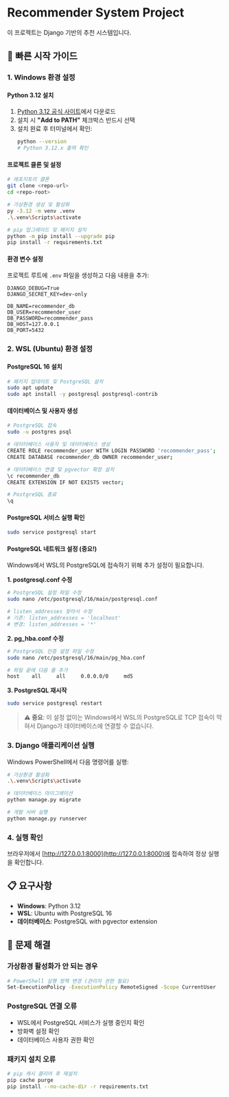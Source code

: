 # Recommender System Project

이 프로젝트는 Django 기반의 추천 시스템입니다.

## 🚀 빠른 시작 가이드

### 1. Windows 환경 설정

#### Python 3.12 설치
1. [Python 3.12 공식 사이트](https://www.python.org/downloads/)에서 다운로드
2. 설치 시 **"Add to PATH"** 체크박스 반드시 선택
3. 설치 완료 후 터미널에서 확인:
   ```bash
   python --version
   # Python 3.12.x 출력 확인
   ```

#### 프로젝트 클론 및 설정
```bash
# 레포지토리 클론
git clone <repo-url>
cd <repo-root>

# 가상환경 생성 및 활성화
py -3.12 -m venv .venv
.\.venv\Scripts\activate

# pip 업그레이드 및 패키지 설치
python -m pip install --upgrade pip
pip install -r requirements.txt
```

#### 환경 변수 설정
프로젝트 루트에 `.env` 파일을 생성하고 다음 내용을 추가:

```env
DJANGO_DEBUG=True
DJANGO_SECRET_KEY=dev-only

DB_NAME=recommender_db
DB_USER=recommender_user
DB_PASSWORD=recommender_pass
DB_HOST=127.0.0.1
DB_PORT=5432
```

### 2. WSL (Ubuntu) 환경 설정

#### PostgreSQL 16 설치
```bash
# 패키지 업데이트 및 PostgreSQL 설치
sudo apt update
sudo apt install -y postgresql postgresql-contrib
```

#### 데이터베이스 및 사용자 생성
```bash
# PostgreSQL 접속
sudo -u postgres psql

# 데이터베이스 사용자 및 데이터베이스 생성
CREATE ROLE recommender_user WITH LOGIN PASSWORD 'recommender_pass';
CREATE DATABASE recommender_db OWNER recommender_user;

# 데이터베이스 연결 및 pgvector 확장 설치
\c recommender_db
CREATE EXTENSION IF NOT EXISTS vector;

# PostgreSQL 종료
\q
```

#### PostgreSQL 서비스 실행 확인
```bash
sudo service postgresql start
```

#### PostgreSQL 네트워크 설정 (중요!)
Windows에서 WSL의 PostgreSQL에 접속하기 위해 추가 설정이 필요합니다.

**1. postgresql.conf 수정**
```bash
# PostgreSQL 설정 파일 수정
sudo nano /etc/postgresql/16/main/postgresql.conf

# listen_addresses 찾아서 수정
# 기존: listen_addresses = 'localhost'
# 변경: listen_addresses = '*'
```

**2. pg_hba.conf 수정**
```bash
# PostgreSQL 인증 설정 파일 수정
sudo nano /etc/postgresql/16/main/pg_hba.conf

# 파일 끝에 다음 줄 추가
host    all     all     0.0.0.0/0     md5
```

**3. PostgreSQL 재시작**
```bash
sudo service postgresql restart
```

> **⚠️ 중요**: 이 설정 없이는 Windows에서 WSL의 PostgreSQL로 TCP 접속이 막혀서 Django가 데이터베이스에 연결할 수 없습니다.

### 3. Django 애플리케이션 실행

Windows PowerShell에서 다음 명령어를 실행:

```bash
# 가상환경 활성화
.\.venv\Scripts\activate

# 데이터베이스 마이그레이션
python manage.py migrate

# 개발 서버 실행
python manage.py runserver
```

### 4. 실행 확인

브라우저에서 [http://127.0.0.1:8000](http://127.0.0.1:8000)에 접속하여 정상 실행을 확인합니다.

## 📋 요구사항

- **Windows**: Python 3.12
- **WSL**: Ubuntu with PostgreSQL 16
- **데이터베이스**: PostgreSQL with pgvector extension

## 🔧 문제 해결

### 가상환경 활성화가 안 되는 경우
```bash
# PowerShell 실행 정책 변경 (관리자 권한 필요)
Set-ExecutionPolicy -ExecutionPolicy RemoteSigned -Scope CurrentUser
```

### PostgreSQL 연결 오류
- WSL에서 PostgreSQL 서비스가 실행 중인지 확인
- 방화벽 설정 확인
- 데이터베이스 사용자 권한 확인

### 패키지 설치 오류
```bash
# pip 캐시 클리어 후 재설치
pip cache purge
pip install --no-cache-dir -r requirements.txt
```
